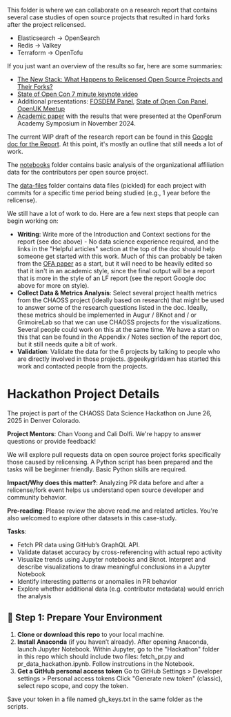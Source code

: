 This folder is where we can collaborate on a research report that contains several case studies of open source projects that resulted in hard forks after the project relicensed.

* Elasticsearch -> OpenSearch
* Redis -> Valkey
* Terraform -> OpenTofu

If you just want an overview of the results so far, here are some summaries:
* [The New Stack: What Happens to Relicensed Open Source Projects and Their Forks?](https://thenewstack.io/what-happens-to-relicensed-open-source-projects-and-their-forks/)
* [State of Open Con 7 minute keynote video](https://www.youtube.com/watch?v=rphZFv9QbV0&list=PL0U2cL1JGPZdJTUooEjFMb_djIzreUxGM&index=4)
* Additional presentations: [FOSDEM Panel](https://fosdem.org/2025/schedule/event/fosdem-2025-5258-forked-communities-project-re-licensing-and-community-impact/), [State of Open Con Panel](https://www.youtube.com/watch?v=DSTiQil10GQ&list=PL0U2cL1JGPZdfn4ODuMVouXMh9lDsiPGh&index=4), [OpenUK Meetup](https://www.youtube.com/watch?v=wliDVF3FpI0)
* [Academic paper](https://github.com/chaoss/wg-data-science/tree/main/publications) with the results that were presented at the OpenForum Academy Symposium in November 2024.

The current WIP draft of the research report can be found in this [Google doc for the Report](https://docs.google.com/document/d/1sYlUn9UsY7ynmzc3MVJTtktNgaLFQDOZ8W9fhYarWNo/edit). At this point, it's mostly an outline that still needs a lot of work.

The [notebooks](notebooks) folder contains basic analysis of the organizational affiliation data for the contributors per open source project.

The [data-files](data-files) folder contains data files (pickled) for each project with commits for a specific time period being studied (e.g., 1 year before the relicense).

We still have a lot of work to do. Here are a few next steps that people can begin working on:
* **Writing**: Write more of the Introduction and Context sections for the report (see doc above) - No data science experience required, and the links in the "Helpful articles" section at the top of the doc should help someone get started with this work. Much of this can probably be taken from the [OFA paper](https://docs.google.com/document/d/1hdLqLhQjPGwOpwMgH5dpTFMioSTRRZEGdQ5-lEZ9o_Q/edit?usp=sharing) as a start, but it will need to be heavily edited so that it isn't in an academic style, since the final output will be a report that is more in the style of an LF report (see the report Google doc above for more on style).  
* **Collect Data & Metrics Analysis**: Select several project health metrics from the CHAOSS project (ideally based on research) that might be used to answer some of the research questions listed in the doc. Ideally, these metrics should be implemented in Augur / 8Knot and / or GrimoireLab so that we can use CHAOSS projects for the visualizations. Several people could work on this at the same time. We have a start on this that can be found in the Appendix / Notes section of the report doc, but it still needs quite a bit of work.
* **Validation**: Validate the data for the 6 projects by talking to people who are directly involved in those projects. @geekygirldawn has started this work and contacted people from the projects.


# Hackathon Project Details

The project is part of the CHAOSS Data Science Hackathon on June 26, 2025 in Denver Colorado.

**Project Mentors**: Chan Voong and Cali Dolfi. We're happy to answer questions or provide feedback!

We will explore pull requests data on open source project forks specifically those caused by relicensing. A Python script has been prepared and the tasks will be beginner friendly. Basic Python skills are required. 

**Impact/Why does this matter?**: Analyzing PR data before and after a relicense/fork event helps us understand open source developer and community behavior. 

**Pre-reading**: Please review the above read.me and related articles. You're also welcomed to explore other datasets in this case-study. 

**Tasks**: 
- Fetch PR data using GitHub’s GraphQL API. 
- Validate dataset accuracy by cross-referencing with actual repo activity
- Visualize trends using Jupyter notebooks and 8knot. Interpret and describe visualizations to draw meaningful conclusions in a Jupyter Notebook
- Identify interesting patterns or anomalies in PR behavior
- Explore whether additional data (e.g. contributor metadata) would enrich the analysis


## 📝 Step 1: Prepare Your Environment

1. **Clone or download this repo** to your local machine.
2. **Install Anaconda** (if you haven’t already). After opening Anaconda, launch Jupyter Notebook. Within Jupyter, go to the "Hackathon" folder in this repo which should include two files:  fetch_pr.py and pr_data_hackathon.ipynb. Follow instrcutions in the Notebook.
3. **Get a GitHub personal access token**
Go to GitHub Settings > Developer settings > Personal access tokens
Click "Generate new token" (classic), select repo scope, and copy the token.

Save your token in a file named gh_keys.txt in the same folder as the scripts. 